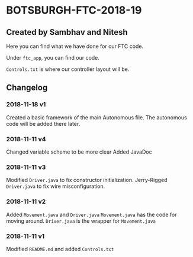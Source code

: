 # BOTSBURGH-FTC-2018-19

## Created by Sambhav and Nitesh

Here you can find what we have done for our FTC code.

Under `ftc_app`, you can find our code.

`Controls.txt` is where our controller layout will be.

## Changelog

### 2018-11-18 v1

Created a basic framework of the main Autonomous file. The autonomous code will be added there later.

### 2018-11-11 v4

Changed variable scheme to be more clear
Added JavaDoc

### 2018-11-11 v3

Modified `Driver.java` to fix constructor initialization.
Jerry-Rigged `Driver.java` to fix wire misconfiguration.

### 2018-11-11 v2

Added `Movement.java` and `Driver.java`
`Movement.java` has the code for moving around.
`Driver.java` is the wrapper for `Movement.java`

### 2018-11-11 v1

Modified `README.md` and added `Controls.txt`